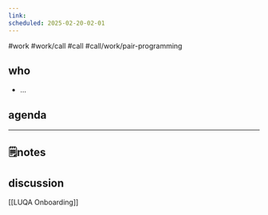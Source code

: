 ```yaml
---
link: 
scheduled: 2025-02-20-02-01
---
```

#work #work/call #call #call/work/pair-programming 

## who
- ...
## agenda

---
## 🗒notes

## discussion

[[LUQA Onboarding]]